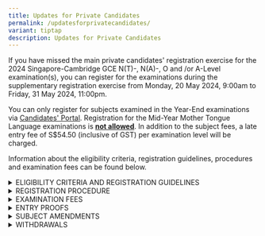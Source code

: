 ```yaml
---
title: Updates for Private Candidates
permalink: /updatesforprivatecandidates/
variant: tiptap
description: Updates for Private Candidates
---
```

<p>If you have missed the main private candidates' registration exercise
for the 2024 Singapore-Cambridge GCE N(T)-, N(A)-, O and /or A-Level examination(s),
you can register for the examinations during the supplementary registration
exercise from Monday, 20 May 2024, 9:00am to Friday, 31 May 2024, 11:00pm.</p>
<p>You can only register for subjects examined in the Year-End examinations
via&nbsp;<a href="https://myexams.seab.gov.sg/auth/login" rel="noopener noreferrer nofollow" target="_blank"><u>Candidates' Portal</u></a>.
Registration for the Mid-Year Mother Tongue Language examinations is <strong><u>not allowed</u></strong>.
In addition to the subject fees, a late entry fee of S$54.50 (inclusive
of GST) per examination level will be charged.</p>
<p>Information about the eligibility criteria, registration guidelines, procedures
and examination fees can be found below.</p>
<div data-type="detailGroup" class="isomer-accordion isomer-accordion-white">
<details class="isomer-details">
<summary>ELIGIBILITY CRITERIA AND REGISTRATION GUIDELINES</summary>
<div data-type="detailsContent" class="isomer-details-content">
<p>The minimum age requirements and maximum number of subjects allowed for
each examination level are indicated below:</p>
<table style="minWidth: 75px">
<colgroup>
<col>
<col>
<col>
</colgroup>
<tbody>
<tr>
<th rowspan="1" colspan="1">
<p>Examination Level</p>
</th>
<th rowspan="1" colspan="1">
<p>Minimum Age Required as at 1<sup>st</sup>&nbsp;January of the examination
year</p>
</th>
<th rowspan="1" colspan="1">
<p>Maximum Number of Subjects Allowed</p>
</th>
</tr>
<tr>
<td rowspan="1" colspan="1">
<p>GCE N(A)- and N(T)- Level</p>
</td>
<td rowspan="1" colspan="1">
<p>15</p>
</td>
<td rowspan="1" colspan="1">
<p>8</p>
</td>
</tr>
<tr>
<td rowspan="1" colspan="1">
<p>GCE O-Level</p>
</td>
<td rowspan="1" colspan="1">
<p>15</p>
</td>
<td rowspan="1" colspan="1">
<p>9</p>
</td>
</tr>
<tr>
<td rowspan="1" colspan="1">
<p>GCE A-Level</p>
</td>
<td rowspan="1" colspan="1">
<p>17</p>
</td>
<td rowspan="1" colspan="1">
<ul data-tight="true" class="tight">
<li>
<p>5 H1 subjects and 3 H2 subjects; or</p>
</li>
<li>
<p>3 H1 subjects and 4 H2 subjects</p>
</li>
</ul>
</td>
</tr>
</tbody>
</table>
<p>Please note the following guidelines:</p>
<ul data-tight="true" class="tight">
<li>
<p>You cannot register as a private candidate if you are currently studying
in Government/ Government-Aided/ Independent/ Specialised schools. For
school candidates who wish to register for additional subjects, please
seek your school's consent to register those subjects on your behalf.
<br>
</p>
</li>
<li>
<p>You are allowed to register for more than one GCE-Level examination (e.g.
GCE O-Level and A-Level) <strong><u>but you cannot</u></strong> register
for the GCE-Level examinations and admission tests i.e. Admissions Exercise
for International Students (AEIS) and School Placement Exercise for Returning
Singaporeans&nbsp;– Secondary (SPERS-Sec) in the same examination year.
<br>
</p>
</li>
<li>
<p>There are no pre-requisite criteria to register for most subjects in the
national examinations. You should refer to the specific eligibility criteria
for individual subjects in the <a href="https://t797-p242-blue-admin.prd.cwp2.sg/docs/default-source/privateexaminstructions/2024_registration_information_for_private_candidates_final.pdf" rel="noopener noreferrer nofollow" target="_blank"><u>Registration Information e-booklet</u></a>.
<br>
</p>
</li>
<li>
<p>You must read the following documents before you register for the examinations:</p>
</li>
</ul>
<ol data-tight="true" class="tight">
<li>
<p><a href="https://t797-p242-blue-admin.prd.cwp2.sg/docs/default-source/privateexaminstructions/2024_registration_information_for_private_candidates_final.pdf" rel="noopener noreferrer nofollow" target="_blank"><u>Registration Information e-booklet</u></a> containing
information on the subjects / papers and the examination fees
<br>
</p>
</li>
<li>
<p><a href="https://www.seab.gov.sg/docs/default-source/exam-rules-and-regulations/2024-gce-no-exams-rules_regulations_finalf7bad7fd-27ad-4b48-a1e8-b91f3e4bb81f.pdf" rel="noopener noreferrer nofollow" target="_blank"><u>Examination Rules and Regulations for GCE N(A)-, N(T)-Level and O-Level candidates</u></a>&nbsp;or
<a href="https://www.seab.gov.sg/docs/default-source/exam-rules-and-regulations/2024-gce-a-exams-rules_regulations_final9c910ed2-13d3-4a6a-954f-dea07ea511ac.pdf" rel="noopener noreferrer nofollow" target="_blank"><u>Examination Rules and Regulations for GCE A-Level candidates<br></u>
</a>
</p>
</li>
<li>
<p><a href="https://www.seab.gov.sg/docs/default-source/privateexaminstructions/guide_on_exam_registration.pdf?sfvrsn=e6078c14_6" rel="noopener noreferrer nofollow" target="_blank"><u>Candidates Portal guide on examination registration</u></a>
</p>
</li>
</ol>
</div>
</details>
<details class="isomer-details">
<summary>REGISTRATION PROCEDURE</summary>
<div data-type="detailsContent" class="isomer-details-content">
<h4><strong>For Singpass holders</strong></h4>
<p>If you are eligible for Singpass, you <strong><u>must</u> </strong>register
for the examination with your Singpass credentials in SEAB’s Candidates
Portal.</p>
<p>You may refer to the Candidates Portal's <a href="https://www.seab.gov.sg/docs/default-source/privateexaminstructions/guide_for_singpass_users.pdf" rel="noopener noreferrer nofollow" target="_blank"><u>guide for Singpass users</u></a> for
the steps to register for the examinations.</p>
<p>Please visit the&nbsp;<a href="https://www.singpass.gov.sg/home/ui/login" rel="noopener noreferrer nofollow" target="_blank"><u>Singpass website</u></a>&nbsp;for
details on how to register or activate your Singpass account.</p>
<h4><strong>For non-Singpass holders</strong></h4>
<p>If you are not eligible for Singpass, please create an account in <a href="https://myexams.seab.gov.sg/auth/login" rel="noopener noreferrer nofollow" target="_blank"><u>Candidates Portal</u></a>.</p>
<p>You may refer to the Candidates Portal <a href="https://www.seab.gov.sg/docs/default-source/privateexaminstructions/guide_for_non-singpass_users.pdf" rel="noopener noreferrer nofollow" target="_blank"><u>guide for non-Singpass users</u></a> for
the steps to create an account and register for the examinations.</p>
</div>
</details>
<details class="isomer-details">
<summary>EXAMINATION FEES</summary>
<div data-type="detailsContent" class="isomer-details-content">
<h4><strong>Fees payable</strong></h4>
<p>The registration and examination fees for each year’s subjects can be
found in the respective year’s Registration Information e-booklet. All
fees are inclusive of GST at the prevailing rate.</p>
<p>The examination fees are dependent on the subjects you are registering
for and your citizenship status at the point of registration. There will
be no refund of your examination fees if you have changed your citizenship
status after you have submitted your registration.</p>
<p>Please ensure that you have provided the correct citizenship status during
your registration.</p>
<h4><strong>Mode of payment</strong></h4>
<p>You can pay your examination fees via a credit/debit card or PayNow in
the <a href="https://myexams.seab.gov.sg/auth/login" rel="noopener noreferrer nofollow" target="_blank"><u>Candidates Portal</u></a> by
the registration deadline of <strong>Friday, 31 May 2024, 11:00pm</strong>. <strong>You will not be registered for the examinations if you did not make payment by the deadline or if your payment is not successful.</strong>
</p>
<p><strong>Funds in your Edusave account and Post-Secondary Education Account (PSEA) cannot be used to pay for your examination fees.</strong>
</p>
</div>
</details>
<details class="isomer-details">
<summary>ENTRY PROOFS</summary>
<div data-type="detailsContent" class="isomer-details-content">
<h4><strong>Entry Proofs for Mid-Year and Year-End Examinations</strong></h4>
<p>The dates of release of the GCE-Level entry proofs (EPs) are found in
the <a href="https://www.seab.gov.sg/home/examinations/important-dates-for-candidates" rel="noopener noreferrer nofollow" target="_blank"><u>important dates for candidates</u></a>.</p>
<p>You will be posted to different examination centres for the different
Mode of Assessment (MOA) examinations i.e. Oral, Science Practical, Written
examinations. As such, it is important to check your Entry Proof before
the examinations.</p>
<p>You may refer to the Candidates Portal's&nbsp;<a href="https://www.seab.gov.sg/docs/default-source/privateexaminstructions/guide_on_exam_registration.pdf" rel="noopener noreferrer nofollow" target="_blank"><u>guide on examination registration</u></a> for
the steps to retrieve your EPs from the system.</p>
<p>You are required to bring a hardcopy EP for your examinations, as it will
be used for attendance verification.</p>
<h4><strong>Science Practical Notifications</strong></h4>
<p>Details regarding your assigned examination centres and reporting times
for your Science practical examinations will be found in the Science practical
notifications.</p>
<p>These notifications are available for download from Candidates Portal,
7 days before each of your Science practical examinations. You will receive
an email notification. Please ensure that your email address is valid.</p>
<p>Please contact SEAB if you have not received the notifications by the
above-mentioned timeline.</p>
</div>
</details>
<details class="isomer-details">
<summary>SUBJECT AMENDMENTS</summary>
<div data-type="detailsContent" class="isomer-details-content">
<p>All amendments of Year-End subjects must be made through <a href="https://myexams.seab.gov.sg/auth/login" rel="noopener noreferrer nofollow" target="_blank"><u>Candidates Portal</u></a> by&nbsp;<strong>Friday,&nbsp;21 June 2024, 11:00pm</strong>.
We do not accept amendment requests via email or call.</p>
<p>No additional fees for amendments will be levied if:</p>
<ul data-tight="true" class="tight">
<li>
<p>you have <strong><u>not paid</u></strong> your examination fees online;
and</p>
</li>
<li>
<p>the amendments are made <strong><u>before</u></strong> the end of the registration
period.</p>
</li>
</ul>
<p>If you would like to amend your registered Year-End subjects after payment
has been made or after the registration deadline of <strong>Friday, 31 May 2024, 11:00pm</strong>,
you will need to pay an&nbsp;amendment fee of $21.80 (inclusive of GST)&nbsp;per
amendment request, in addition to the fee for each of your added subjects.
The fees for the added subjects are inclusive of GST.</p>
<p>You will receive a refund of the fees for any Year-End subjects that you
have removed if your request is submitted by 21 June 2024.</p>
<p>If you have any enquiries, you can write to us through this <a href="https://form.gov.sg/5dc02f345f93b5001904159d" rel="noopener noreferrer nofollow" target="_blank"><u>form</u></a>.</p>
</div>
</details>
<details class="isomer-details">
<summary>WITHDRAWALS</summary>
<div data-type="detailsContent" class="isomer-details-content">
<p>All applications for withdrawals must be made through <a href="https://myexams.seab.gov.sg/auth/login" rel="noopener noreferrer nofollow" target="_blank"><u>Candidates Portal</u></a> by <strong>2 September 2024, 11:00pm</strong>.
Withdrawal requests made after&nbsp;<strong>2 September 2024, 11:00pm</strong>&nbsp;will
not be considered and candidates will receive absent grade(s) for the subjects
they did not sit for.</p>
<h4><strong><u>Withdrawal with refund of the subject fees</u></strong></h4>
<p>a) A 50% refund of the subject fee(s) paid may be provided if your withdrawal
request is submitted to SEAB by&nbsp;<strong>21 June 2024, 11:00pm </strong>and
you have not sat for any component of the registered subjects that you
are withdrawing from. Refunds are not provided for withdrawal requests
made after <strong>21 June 2024, 11:00pm</strong>.</p>
<p>b) For candidates who have been admitted to a tertiary institution and
wish to withdraw your registration, a 100% refund of the subject fee(s)
paid may be provided if your withdrawal request is submitted through the&nbsp;
<a href="https://myexams.seab.gov.sg/auth/login" rel="noopener noreferrer nofollow" target="_blank"><u>Candidates Portal</u>
</a>with the supporting documents confirming your tertiary admission, by&nbsp;<strong>21 June 2024, 11:00pm</strong>.&nbsp;</p>
<p>You will receive your refund approximately one month after your withdrawal
request has been approved by SEAB. Please note that any late registration
fee and subject amendment fees are non-refundable.</p>
</div>
</details>
</div>
<p></p>